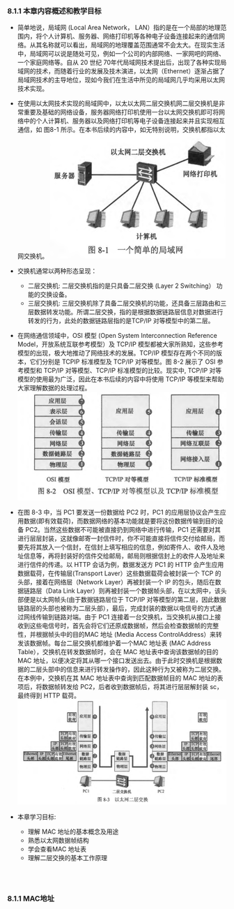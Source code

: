 
### 8.1.1  本章内容概述和教学目标
- 简单地说，局域网 (Local Area Network， LAN）指的是在一个局部的地理范围内，将个人计算机、服务器、网络打印机等各种电子设备连接起来的通信网络。从其名称就可以看出，局域网的地理覆盖范围通常不会太大。在现实生活中，局域网可以说是随处可见，例如一个公司的内部网络、一家网吧的网络、一个家庭网络等。自从 20 世纪 70年代局域网技术提出后，出现了各种实现局域网的技术，而随着行业的发展及技木演进，以太网（Ethernet）逐渐占据了局域网技术的主导地位，现如今我们在生活中所见的局域网几乎均采用以太网技术实现。
- 在使用以太网技术实现的局域网中，以太以太网二层交换机网二层交换机是非常重要及基础的网络设备，服务器网络打印机使用一台以太网交换机即可将网络中的个人计算机、服务器以及网络打印机等电子设备连接起来并且实现相互通信，如 图8-1 所示。在本书后续的内容中，如无特别说明，交换机都指以太网交换机。
![8.1](../pics/8.1.png) 
- 交换机通常以两种形态呈现：
  - 二层交换机: 二层交换机指的是只具备二层交换 (Layer 2 Switching） 功能的交换设备。
  - 三层交换机: 三层交换机除了具备二层交换机的功能，还具备三层路由和三层数据转发功能。所谓二层交换，指的是根据数据链路层信息对数据进行转发的行为，此处的数据链路层指的是TCP/IP 对等模型中的第二层。
- 在网络通信领域中，OSI 模型 (Open System Interconnection Reference Model，开放系统互联参考模型）及 TCP/IP 模型都被大家所熟知，这些参考模型的出现，极大地推动了网络技术的发展。TCP/IP 模型存在两个不同的版本，它们分别是 TCPIP 标准模型及 TCP/IP 对等模型。图 8-2 展示了 OSI 参考模型和 TCP/IP 对等模型、TCP/IP 标准模型的比较。现实中, TCP/IP 对等模型的使用最为广泛，因此在本书后续的内容中将使用 TCP/IP 等模型来帮助大家理解数据的处理过程。
![8.2](../pics/8.2.png) 
- 在图 8-3 中，当 PC1 要发送一份数据给 PC2 时，PC1 的应用层协议会产生应用数据(即有效载荷)，而数据网络的基本功能就是要将这份数据传输到目的设备 PC2。当然这些数据不可能被直接扔到网络中进行传输，PC1 还需要对其进行层层封装，这就像邮寄一封信件时，你不可能直接将信件交付给邮局，而要先将其放入一个信封，在信封上填写相应的信息，例如寄件人、收件人及地址信息等，再将封装好的信件交给邮局，邮局则根据信封上的收件人及地址来进行信件的传递。以 HTTP 会话为例，数据发送方 PC1 的 HTTP 会产生应用数据载荷，在传输层(Transport Laver）这些数据载荷会被封装一个 TCP 的头部，接着在网络层（Network Layer）再被封装一个 IP 的包头，随后在数据链路层（Data Link Layer）则再被封装一个数据帧头部，在以太网中，该头部便是以太网帧头(由于数据链路层位于 TCP/IP 对等模型的第二层，因此数据链路层的头部也被称为二层头部），最后，完成封装的数据以电信号的方式通过网线传输到链路对端。由于 PC1 连接着一台交换机，当交换机从接口上接收到这些电信号时，首先会将它们还原成数据帧，然后会检查数据帧的完整性，并根据帧头中的目的MAC 地址 (Media Access ControlAddress）来转发该数据帧。每台二层交换机都维护着一个MAC 地址表 (MAC Address Table），交换机在转发数据帧时，会在 MAC 地址表中查询该数据帧的目的 MAC 地址，以便决定将其从哪一个接口发送出去。由于此时交换机是根据数据的二层头部中的信息来进行转发操作的，因此这种行为又被称为二层交换。在本例中，交换机在其 MAC 地址表中查询到匹配数据帧目的 MAC 地址的表项后，将数据帧转发给 PC2，后者收到数据帧后，将其进行层层解封装 sc，最终得到 HTTP 载荷。
![8.3](../pics/8.3.png) 

- 本章学习目标:
  - 理解 MAC 地址的基本概念及用途
  - 熟悉以太网数据帧结构
  - 学会查看MAC 地址表
  - 理解二层交换的基本工作原理

<br>
<br>

### 8.1.1 MAC地址
